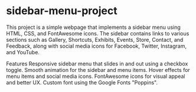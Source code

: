 # sidebar-menu-project
This project is a simple webpage that implements a sidebar menu using HTML, CSS, and FontAwesome icons. The sidebar contains links to various sections such as Gallery, Shortcuts, Exhibits, Events, Store, Contact, and Feedback, along with social media icons for Facebook, Twitter, Instagram, and YouTube.

Features
Responsive sidebar menu that slides in and out using a checkbox toggle.
Smooth animation for the sidebar and menu items.
Hover effects for menu items and social media icons.
FontAwesome icons for visual appeal and better UX.
Custom font using the Google Fonts "Poppins".

